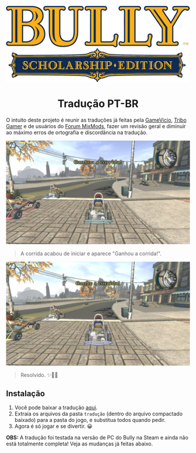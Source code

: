 <div align="center">
  <img src="./bully-se.png" width="600px" alt="Bully Tradução PT-BR">
  <h1>Tradução PT-BR</h1>
</div>

O intuito deste projeto é reunir as traduções já feitas pela [GameVicio](https://www.gamevicio.com/traducao/traducao-de-bully-scholarship-edition-para-portugues-brasil/), [Tribo Gamer](https://tribogamer.com/traducoes/328_traducao-do-bully-scholarship-edition-para-portugues-do-brasil.html) e de usuários do [Forum MixMods](https://forum.mixmods.com.br/f109-outros/t2388-traducao-nova-para-bully-scholarship-edition), fazer um revisão geral e diminuir ao máximo erros de ortografia e discordância na tradução.

![ganhou-corrida-original.jpg](screenshots/ganhou-corrida-original.jpg)

> A corrida acabou de iniciar e aparece "Ganhou a corrida!".

![ganhou-a-corrida-fixed.png](screenshots/ganhou-a-corrida-fixed.png)

> Resolvido. ✨️🌟️💫️

## Instalação

1. Você pode baixar a tradução [aqui](https://github.com/cappp/bully-pt-br/archive/refs/heads/main.zip).
2. Extraia os arquivos da pasta `tradução` (dentro do arquivo compactado baixado) para a pasta do jogo, e substitua todos quando pedir.
3. Agora é só jogar e se divertir. 😀️

**OBS:** A tradução foi testada na versão de PC do Bully na Steam e ainda não está totalmente completa! Veja as mudanças já feitas abaixo.